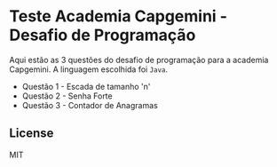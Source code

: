 # Teste Academia Capgemini - Desafio de Programação

Aqui estão as 3 questões do desafio de programação para a academia Capgemini.
A linguagem escolhida foi `Java`.

- Questão 1 - Escada de tamanho 'n'
- Questão 2 - Senha Forte
- Questão 3 - Contador de Anagramas

## License

MIT
